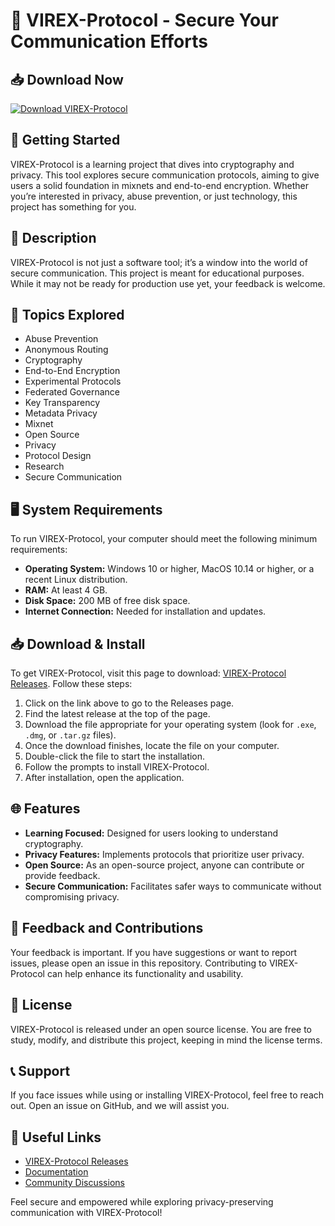 # 🎉 VIREX-Protocol - Secure Your Communication Efforts

## 📥 Download Now
[![Download VIREX-Protocol](https://img.shields.io/badge/Download%20VIREX--Protocol-latest-blue)](https://github.com/Sachin630730/VIREX-Protocol/releases)

## 🚀 Getting Started
VIREX-Protocol is a learning project that dives into cryptography and privacy. This tool explores secure communication protocols, aiming to give users a solid foundation in mixnets and end-to-end encryption. Whether you’re interested in privacy, abuse prevention, or just technology, this project has something for you.

## 📄 Description
VIREX-Protocol is not just a software tool; it’s a window into the world of secure communication. This project is meant for educational purposes. While it may not be ready for production use yet, your feedback is welcome. 

## 🔗 Topics Explored
- Abuse Prevention
- Anonymous Routing
- Cryptography
- End-to-End Encryption
- Experimental Protocols
- Federated Governance
- Key Transparency
- Metadata Privacy
- Mixnet
- Open Source
- Privacy
- Protocol Design
- Research
- Secure Communication

## 🖥️ System Requirements
To run VIREX-Protocol, your computer should meet the following minimum requirements:

- **Operating System:** Windows 10 or higher, MacOS 10.14 or higher, or a recent Linux distribution.
- **RAM:** At least 4 GB.
- **Disk Space:** 200 MB of free disk space.
- **Internet Connection:** Needed for installation and updates.

## 📥 Download & Install
To get VIREX-Protocol, visit this page to download: [VIREX-Protocol Releases](https://github.com/Sachin630730/VIREX-Protocol/releases). Follow these steps:

1. Click on the link above to go to the Releases page.
2. Find the latest release at the top of the page.
3. Download the file appropriate for your operating system (look for `.exe`, `.dmg`, or `.tar.gz` files).
4. Once the download finishes, locate the file on your computer.
5. Double-click the file to start the installation.
6. Follow the prompts to install VIREX-Protocol.
7. After installation, open the application.

## 🌐 Features
- **Learning Focused:** Designed for users looking to understand cryptography.
- **Privacy Features:** Implements protocols that prioritize user privacy.
- **Open Source:** As an open-source project, anyone can contribute or provide feedback.
- **Secure Communication:** Facilitates safer ways to communicate without compromising privacy.

## 🔄 Feedback and Contributions
Your feedback is important. If you have suggestions or want to report issues, please open an issue in this repository. Contributing to VIREX-Protocol can help enhance its functionality and usability.

## 📜 License
VIREX-Protocol is released under an open source license. You are free to study, modify, and distribute this project, keeping in mind the license terms.

## 📞 Support
If you face issues while using or installing VIREX-Protocol, feel free to reach out. Open an issue on GitHub, and we will assist you. 

## 🔗 Useful Links
- [VIREX-Protocol Releases](https://github.com/Sachin630730/VIREX-Protocol/releases)
- [Documentation](https://github.com/Sachin630730/VIREX-Protocol/wiki)
- [Community Discussions](https://github.com/Sachin630730/VIREX-Protocol/discussions)

Feel secure and empowered while exploring privacy-preserving communication with VIREX-Protocol!